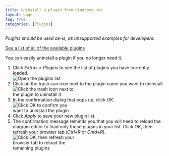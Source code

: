 ```yaml
---
title: Uninstall a plugin from diagrams.net
layout: page
faq: true
categories: [Plugins]
---
```


_Plugins should be used as-is, as unsupported examples for developers._

[See a list of all of the available plugins](/doc/faq/plugins.html)

You can easily uninstall a plugin if you no longer need it.

1. Click _Extras > Plugins_ to see the list of plugins you have currently loaded.
<br /><img src="/assets/img/blog/extras-plugins.png" style="width=100%;max-width:400px;height:auto;" alt="Open the plugins list">
2. Click on the trash can icon next to the plugin name you want to uninstall.
<br /><img src="/assets/img/blog/uninstall-plugin.png" style="width=100%;max-width:200px;height:auto;" alt="Click the trash icon next to the plugin to uninstall it">
3. In the confirmation dialog that pops up, click _OK_.
<br /><img src="/assets/img/blog/confirm-uninstall-plugin.png" style="width=100%;max-width:200px;height:auto;" alt="Click OK to confirm you want to uninstall the plugin">
4. Click _Apply_ to save your new plugin list.
5. The confirmation message reminds you that you will need to reload the diagram editor to load only those plugins in your list. Click _OK_, then refresh your browser tab (_Ctrl+R_ or _Cmd+R_).
<br /><img src="/assets/img/blog/restart-reminder-plugins.png" style="width=100%;max-width:200px;height:auto;" alt="Click OK, then refresh your browser tab to reload the remaining plugins">
